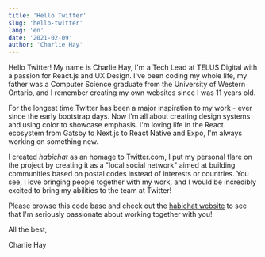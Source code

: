 ```yaml
---
title: 'Hello Twitter'
slug: 'hello-twitter'
lang: 'en'
date: '2021-02-09'
author: 'Charlie Hay'
---
```


Hello Twitter! My name is Charlie Hay, I'm a Tech Lead at TELUS Digital with a passion for React.js and UX Design. I've been coding my whole life, my father was a Computer Science graduate from the University of Western Ontario, and I remember creating my own websites since I was 11 years old.

For the longest time Twitter has been a major inspiration to my work - ever since the early bootstrap days. Now I'm all about creating design systems and using color to showcase emphasis. I'm loving life in the React ecosystem from Gatsby to Next.js to React Native and Expo, I'm always working on something new.

I created _habichat_ as an homage to Twitter.com, I put my personal flare on the project by creating it as a "local social network" aimed at building communities based on postal codes instead of interests or countries. You see, I love bringing people together with my work, and I would be incredibly excited to bring my abilities to the team at Twitter!

Please browse this code base and check out the [habichat website](https://habi.chat) to see that I'm seriously passionate about working together with you!

All the best,

Charlie Hay
